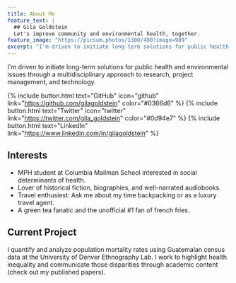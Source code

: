 ```yaml
---
title: About Me
feature_text: |
  ## Gila Goldstein
  Let's improve community and environmental health, together.
feature_image: "https://picsum.photos/1300/400?image=989"
excerpt: "I'm driven to initiate long-term solutions for public health and environmental issues through a multidisciplinary approach to research, project management, and technology."
---
```


I'm driven to initiate long-term solutions for public health and environmental issues through a multidisciplinary approach to research, project management, and technology.

{% include button.html text="GitHub" icon="github" link="https://github.com/gilagoldstein" color="#0366d6" %} {% include button.html text="Twitter" icon="twitter" link="https://twitter.com/gila_goldstein" color="#0d94e7" %} {% include button.html text="LinkedIn" link="https://www.linkedin.com/in/gilagoldstein" %}

## Interests

- MPH student at Columbia Mailman School interested in social determinants of health. 
- Lover of historical fiction, biographies, and well-narrated audiobooks.
- Travel enthusiest: Ask me about my time backpacking or as a luxury travel agent.
- A green tea fanatic and the unofficial #1 fan of french fries.

## Current Project

I quantify and analyze population mortality rates using Guatemalan census data at the University of Denver Ethnography Lab. I work to highlight health inequality and communicate those disparities through academic content (check out my published papers).
